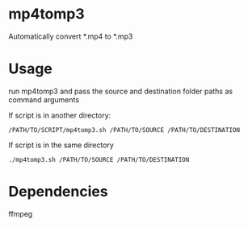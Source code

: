# mp4tomp3
Automatically convert *.mp4 to *.mp3  

# Usage

run mp4tomp3 and pass the source and destination folder paths as command arguments

If script is in another directory:

`/PATH/TO/SCRIPT/mp4tomp3.sh /PATH/TO/SOURCE /PATH/TO/DESTINATION`

If script is in the same directory

`./mp4tomp3.sh /PATH/TO/SOURCE /PATH/TO/DESTINATION`

# Dependencies
ffmpeg
